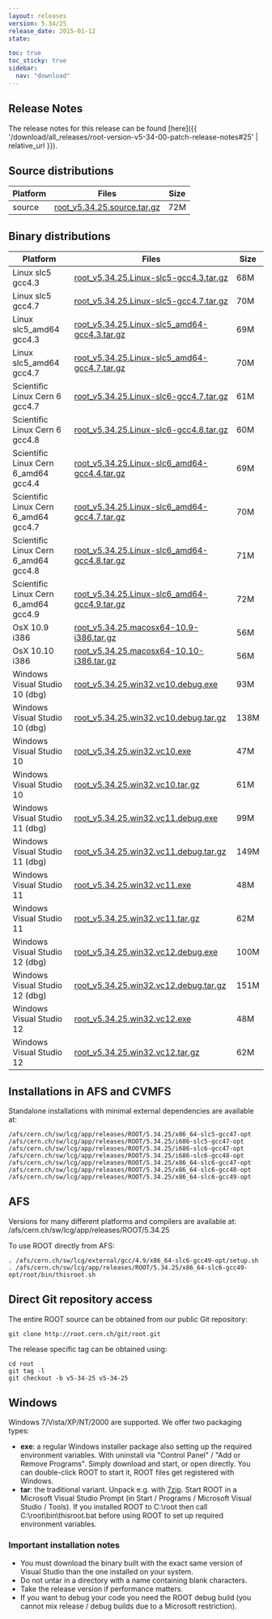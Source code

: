 ```yaml
---
layout: releases
version: 5.34/25
release_date: 2015-01-12
state:

toc: true
toc_sticky: true
sidebar:
  nav: "download"
---
```


## Release Notes
The release notes for this release can be found [here]({{ '/download/all_releases/root-version-v5-34-00-patch-release-notes#25' | relative_url }}).

## Source distributions

| Platform       | Files | Size |
|-----------|-------|-----|
| source | [root_v5.34.25.source.tar.gz](https://root.cern.ch/download/root_v5.34.25.source.tar.gz) |  72M |


## Binary distributions

| Platform       | Files | Size |
|-----------|-------|-----|
| Linux slc5 gcc4.3 | [root_v5.34.25.Linux-slc5-gcc4.3.tar.gz](https://root.cern.ch/download/root_v5.34.25.Linux-slc5-gcc4.3.tar.gz) |  68M |
| Linux slc5 gcc4.7 | [root_v5.34.25.Linux-slc5-gcc4.7.tar.gz](https://root.cern.ch/download/root_v5.34.25.Linux-slc5-gcc4.7.tar.gz) |  70M |
| Linux slc5_amd64 gcc4.3 | [root_v5.34.25.Linux-slc5_amd64-gcc4.3.tar.gz](https://root.cern.ch/download/root_v5.34.25.Linux-slc5_amd64-gcc4.3.tar.gz) |  69M |
| Linux slc5_amd64 gcc4.7 | [root_v5.34.25.Linux-slc5_amd64-gcc4.7.tar.gz](https://root.cern.ch/download/root_v5.34.25.Linux-slc5_amd64-gcc4.7.tar.gz) |  70M |
| Scientific Linux Cern 6 gcc4.7 | [root_v5.34.25.Linux-slc6-gcc4.7.tar.gz](https://root.cern.ch/download/root_v5.34.25.Linux-slc6-gcc4.7.tar.gz) |  61M |
| Scientific Linux Cern 6 gcc4.8 | [root_v5.34.25.Linux-slc6-gcc4.8.tar.gz](https://root.cern.ch/download/root_v5.34.25.Linux-slc6-gcc4.8.tar.gz) |  60M |
| Scientific Linux Cern 6_amd64 gcc4.4 | [root_v5.34.25.Linux-slc6_amd64-gcc4.4.tar.gz](https://root.cern.ch/download/root_v5.34.25.Linux-slc6_amd64-gcc4.4.tar.gz) |  69M |
| Scientific Linux Cern 6_amd64 gcc4.7 | [root_v5.34.25.Linux-slc6_amd64-gcc4.7.tar.gz](https://root.cern.ch/download/root_v5.34.25.Linux-slc6_amd64-gcc4.7.tar.gz) |  70M |
| Scientific Linux Cern 6_amd64 gcc4.8 | [root_v5.34.25.Linux-slc6_amd64-gcc4.8.tar.gz](https://root.cern.ch/download/root_v5.34.25.Linux-slc6_amd64-gcc4.8.tar.gz) |  71M |
| Scientific Linux Cern 6_amd64 gcc4.9 | [root_v5.34.25.Linux-slc6_amd64-gcc4.9.tar.gz](https://root.cern.ch/download/root_v5.34.25.Linux-slc6_amd64-gcc4.9.tar.gz) |  72M |
| OsX 10.9 i386 | [root_v5.34.25.macosx64-10.9-i386.tar.gz](https://root.cern.ch/download/root_v5.34.25.macosx64-10.9-i386.tar.gz) |  56M |
| OsX 10.10 i386 | [root_v5.34.25.macosx64-10.10-i386.tar.gz](https://root.cern.ch/download/root_v5.34.25.macosx64-10.10-i386.tar.gz) |  56M |
| Windows Visual Studio 10 (dbg) | [root_v5.34.25.win32.vc10.debug.exe](https://root.cern.ch/download/root_v5.34.25.win32.vc10.debug.exe) |  93M |
| Windows Visual Studio 10 (dbg) | [root_v5.34.25.win32.vc10.debug.tar.gz](https://root.cern.ch/download/root_v5.34.25.win32.vc10.debug.tar.gz) | 138M |
| Windows Visual Studio 10 | [root_v5.34.25.win32.vc10.exe](https://root.cern.ch/download/root_v5.34.25.win32.vc10.exe) |  47M |
| Windows Visual Studio 10 | [root_v5.34.25.win32.vc10.tar.gz](https://root.cern.ch/download/root_v5.34.25.win32.vc10.tar.gz) |  61M |
| Windows Visual Studio 11 (dbg) | [root_v5.34.25.win32.vc11.debug.exe](https://root.cern.ch/download/root_v5.34.25.win32.vc11.debug.exe) |  99M |
| Windows Visual Studio 11 (dbg) | [root_v5.34.25.win32.vc11.debug.tar.gz](https://root.cern.ch/download/root_v5.34.25.win32.vc11.debug.tar.gz) | 149M |
| Windows Visual Studio 11 | [root_v5.34.25.win32.vc11.exe](https://root.cern.ch/download/root_v5.34.25.win32.vc11.exe) |  48M |
| Windows Visual Studio 11 | [root_v5.34.25.win32.vc11.tar.gz](https://root.cern.ch/download/root_v5.34.25.win32.vc11.tar.gz) |  62M |
| Windows Visual Studio 12 (dbg) | [root_v5.34.25.win32.vc12.debug.exe](https://root.cern.ch/download/root_v5.34.25.win32.vc12.debug.exe) | 100M |
| Windows Visual Studio 12 (dbg) | [root_v5.34.25.win32.vc12.debug.tar.gz](https://root.cern.ch/download/root_v5.34.25.win32.vc12.debug.tar.gz) | 151M |
| Windows Visual Studio 12 | [root_v5.34.25.win32.vc12.exe](https://root.cern.ch/download/root_v5.34.25.win32.vc12.exe) |  48M |
| Windows Visual Studio 12 | [root_v5.34.25.win32.vc12.tar.gz](https://root.cern.ch/download/root_v5.34.25.win32.vc12.tar.gz) |  62M |



## Installations in AFS and CVMFS
Standalone installations with minimal external dependencies are available at:
~~~
/afs/cern.ch/sw/lcg/app/releases/ROOT/5.34.25/x86_64-slc5-gcc47-opt
/afs/cern.ch/sw/lcg/app/releases/ROOT/5.34.25/i686-slc5-gcc47-opt
/afs/cern.ch/sw/lcg/app/releases/ROOT/5.34.25/i686-slc6-gcc47-opt
/afs/cern.ch/sw/lcg/app/releases/ROOT/5.34.25/i686-slc6-gcc48-opt
/afs/cern.ch/sw/lcg/app/releases/ROOT/5.34.25/x86_64-slc6-gcc47-opt
/afs/cern.ch/sw/lcg/app/releases/ROOT/5.34.25/x86_64-slc6-gcc48-opt
/afs/cern.ch/sw/lcg/app/releases/ROOT/5.34.25/x86_64-slc6-gcc49-opt
~~~

## AFS
Versions for many different platforms and compilers are available at:
/afs/cern.ch/sw/lcg/app/releases/ROOT/5.34.25

To use ROOT directly from AFS:
~~~
. /afs/cern.ch/sw/lcg/external/gcc/4.9/x86_64-slc6-gcc49-opt/setup.sh
. /afs/cern.ch/sw/lcg/app/releases/ROOT/5.34.25/x86_64-slc6-gcc49-opt/root/bin/thisroot.sh
~~~

## Direct Git repository access
The entire ROOT source can be obtained from our public Git repository:

~~~
git clone http://root.cern.ch/git/root.git
~~~
The release specific tag can be obtained using:
~~~
cd root
git tag -l
git checkout -b v5-34-25 v5-34-25
~~~

## Windows
Windows 7/Vista/XP/NT/2000 are supported. We offer two packaging types:

 * **exe**: a regular Windows installer package also setting up the required environment variables. With uninstall via "Control Panel" / "Add or Remove Programs". Simply download and start, or open directly. You can double-click ROOT to start it, ROOT files get registered with Windows.
 * **tar**: the traditional variant. Unpack e.g. with [7zip](http://www.7-zip.org). Start ROOT in a Microsoft Visual Studio Prompt (in Start / Programs / Microsoft Visual Studio / Tools). If you installed ROOT to C:\root then call C:\root\bin\thisroot.bat before using ROOT to set up required environment variables.

### Important installation notes
 * You must download the binary built with the exact same version of Visual Studio than the one installed on your system.
 * Do not untar in a directory with a name containing blank characters.
 * Take the release version if performance matters.
 * If you want to debug your code you need the ROOT debug build (you cannot mix release / debug builds due to a Microsoft restriction).